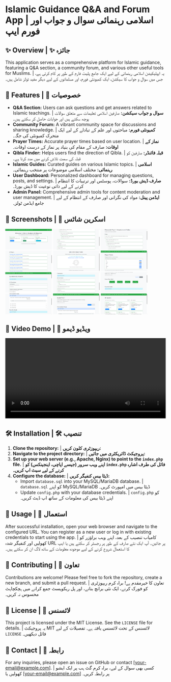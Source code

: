 # Islamic Guidance Q&A and Forum App | اسلامی رہنمائی سوال و جواب اور فورم ایپ

## ✨ Overview | ✨ جائزہ
This application serves as a comprehensive platform for Islamic guidance, featuring a Q&A section, a community forum, and various other useful tools for Muslims. | یہ ایپلیکیشن اسلامی رہنمائی کے لیے ایک جامع پلیٹ فارم کے طور پر کام کرتی ہے، جس میں سوال و جواب کا سیکشن، ایک کمیونٹی فورم، اور مسلمانوں کے لیے دیگر مفید ٹولز شامل ہیں۔

## 🚀 Features | 🚀 خصوصیات
- **Q&A Section:** Users can ask questions and get answers related to Islamic teachings. | **سوال و جواب سیکشن:** صارفین اسلامی تعلیمات سے متعلق سوالات پوچھ سکتے ہیں اور جوابات حاصل کر سکتے ہیں۔
- **Community Forum:** A vibrant community space for discussions and sharing knowledge. | **کمیونٹی فورم:** مباحثوں اور علم کے تبادلے کے لیے ایک متحرک کمیونٹی کی جگہ۔
- **Prayer Times:** Accurate prayer times based on user location. | **نماز کے اوقات:** صارف کے مقام کی بنیاد پر نماز کے درست اوقات۔
- **Qibla Finder:** Helps users find the direction of Qibla. | **قبلہ فائنڈر:** صارفین کو قبلہ کی سمت تلاش کرنے میں مدد کرتا ہے۔
- **Islamic Guides:** Curated guides on various Islamic topics. | **اسلامی رہنمائی:** مختلف اسلامی موضوعات پر منتخب رہنمائی۔
- **User Dashboard:** Personalized dashboard for managing questions, posts, and settings. | **صارف ڈیش بورڈ:** سوالات، پوسٹس اور ترتیبات کا انتظام کرنے کے لیے ذاتی نوعیت کا ڈیش بورڈ۔
- **Admin Panel:** Comprehensive admin tools for content moderation and user management. | **ایڈمن پینل:** مواد کی نگرانی اور صارف کے انتظام کے لیے جامع ایڈمن ٹولز۔

## 📸 Screenshots | 📸 اسکرین شاٹس
<img src="pic (1).png" alt="Screenshot 1" width="29%"> <img src="pic (2).png" alt="Screenshot 2" width="29%"> <img src="pic (3).png" alt="Screenshot 3" width="29%">
<img src="pic (4).png" alt="Screenshot 4" width="29%"> <img src="pic (5).png" alt="Screenshot 5" width="29%"> <img src="pic (6).png" alt="Screenshot 6" width="29%">
<img src="pic (7).png" alt="Screenshot 7" width="29%"> <img src="pic (8).png" alt="Screenshot 8" width="29%"> <img src="pic (9).png" alt="Screenshot 9" width="29%">
<img src="pic (10).png" alt="Screenshot 10" width="29%"> <img src="pic (11).png" alt="Screenshot 11" width="29%"> <img src="pic (12).png" alt="Screenshot 12" width="29%">

## 🎥 Video Demo | 🎥 ویڈیو ڈیمو
<video src="app.mp4" controls width="100%">
  Your browser does not support the video tag.
</video>

## 🛠️ Installation | 🛠️ تنصیب
1.  **Clone the repository:** | **ریپوزٹری کلون کریں:**
2.  **Navigate to the project directory:** | **پروجیکٹ ڈائریکٹری میں جائیں:**
3.  **Set up your web server (e.g., Apache, Nginx) to point to the `index.php` file.** | **اپنے ویب سرور (جیسے اپاچی، اینجینکس) کو `index.php` فائل کی طرف اشارہ کرنے کے لیے سیٹ اپ کریں۔**
4.  **Configure the database:** | **ڈیٹا بیس کنفیگر کریں:**
    *   Import `database.sql` into your MySQL/MariaDB database. | `database.sql` کو اپنے MySQL/MariaDB ڈیٹا بیس میں امپورٹ کریں۔
    *   Update `config.php` with your database credentials. | `config.php` کو اپنے ڈیٹا بیس کی معلومات کے ساتھ اپ ڈیٹ کریں۔

## 🚀 Usage | 🚀 استعمال
After successful installation, open your web browser and navigate to the configured URL. You can register as a new user or log in with existing credentials to start using the app. | کامیاب تنصیب کے بعد، اپنے ویب براؤزر کو کھولیں اور کنفیگر شدہ URL پر جائیں۔ آپ ایک نئے صارف کے طور پر رجسٹر کر سکتے ہیں یا ایپ کا استعمال شروع کرنے کے لیے موجودہ معلومات کے ساتھ لاگ ان کر سکتے ہیں۔

## 🤝 Contributing | 🤝 تعاون
Contributions are welcome! Please feel free to fork the repository, create a new branch, and submit a pull request. | تعاون کا خیرمقدم ہے! براہ کرم ریپوزٹری کو فورک کرنے، ایک نئی برانچ بنانے، اور پل ریکویسٹ جمع کرانے میں ہچکچاہٹ محسوس نہ کریں۔

## 📄 License | 📄 لائسنس
This project is licensed under the MIT License. See the `LICENSE` file for details. | یہ پروجیکٹ MIT لائسنس کے تحت لائسنس یافتہ ہے۔ تفصیلات کے لیے `LICENSE` فائل دیکھیں۔

## 📧 Contact | 📧 رابطہ
For any inquiries, please open an issue on GitHub or contact [your-email@example.com]. | کسی بھی سوال کے لیے، براہ کرم گٹ ہب پر ایک ایشو کھولیں یا [your-email@example.com] پر رابطہ کریں۔
